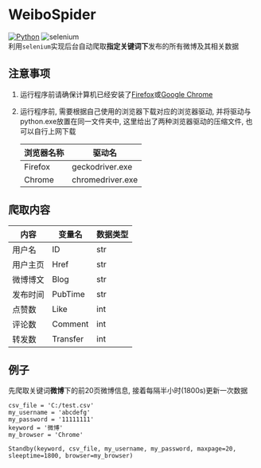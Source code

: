 # WeiboSpider
[![Python](https://img.shields.io/badge/Python-3.6-green.svg)](https://www.python.org/)
![selenium](https://img.shields.io/badge/selenium-3.141.0-blue.svg)  
利用`selenium`实现后台自动爬取**指定关键词下**发布的所有微博及其相关数据
## 注意事项
1. 运行程序前请确保计算机已经安装了[Firefox](http://www.firefox.com.cn/)或[Google Chrome](https://www.google.cn/chrome)  
2. 运行程序前, 需要根据自己使用的浏览器下载对应的浏览器驱动, 并将驱动与python.exe放置在同一文件夹中, 这里给出了两种浏览器驱动的压缩文件, 也可以自行上网下载  

    浏览器名称 | 驱动名
    ---- | ----
    Firefox | geckodriver.exe
    Chrome | chromedriver.exe

## 爬取内容

 内容 | 变量名 | 数据类型
 ---- | ---- | ----
  用户名 | ID | str
  用户主页 | Href | str
  微博博文 | Blog | str
  发布时间 | PubTime | str
   点赞数  | Like | int
   评论数 | Comment | int
   转发数 | Transfer | int

## 例子
先爬取关键词**微博**下的前20页微博信息, 接着每隔半小时(1800s)更新一次数据
```
csv_file = 'C:/test.csv'
my_username = 'abcdefg'
my_password = '11111111'
keyword = '微博'
my_browser = 'Chrome'

Standby(keyword, csv_file, my_username, my_password, maxpage=20, sleeptime=1800, browser=my_browser)
```
